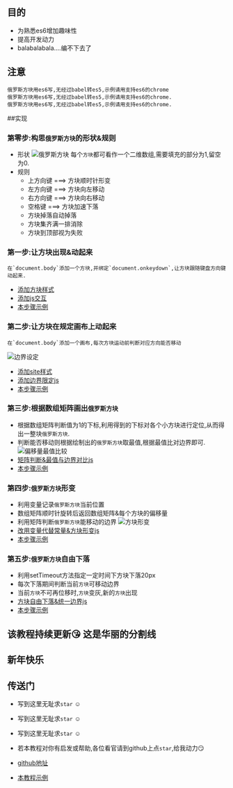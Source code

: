 ## 目的
* 为熟悉es6增加趣味性
* 提高开发动力
* balabalabala....编不下去了

## 注意
    俄罗斯方块用es6写,无经过babel转es5,示例请用支持es6的chrome
    俄罗斯方块用es6写,无经过babel转es5,示例请用支持es6的chrome.
    俄罗斯方块用es6写,无经过babel转es5,示例请用支持es6的chrome.
    
##实现

### 第零步:构思`俄罗斯方块`的形状&规则
* 形状
![俄罗斯方块][1]
每个`方块`都可看作一个二维数组,需要填充的部分为1,留空为0.
* 规则
    * 上方向键 ===> 方块顺时针形变
    * 左方向键 ===> 方块向左移动
    * 右方向键 ===> 方块向右移动
    * 空格键 ===> 方块加速下落
    * 方块掉落自动掉落
    * 方块集齐满一排消除
    * 方块到顶部视为失败
### 第一步:让方块出现&动起来
    在`document.body`添加一个方块,并绑定`document.onkeydown`,让方块跟随键盘方向键动起来.
* [添加方块样式][2]
* [添加js交互][3]
* [本步骤示例][4]
### 第二步:让方块在规定画布上动起来
    在`document.body`添加一个画布,每次方块运动前判断对应方向能否移动
![边界设定][5]
* [添加site样式][6]
* [添加边界限定js][7]
* [本步骤示例][8]

### 第三步:根据数组矩阵画出`俄罗斯方块`
* 根据数组矩阵判断值为1的下标,利用得到的下标对各个小方块进行定位,从而得出一整块`俄罗斯方块`.
* 判断能否移动则根据绘制出的`俄罗斯方块`取最值,根据最值比对边界即可.
![偏移量最值比较][9]
* [矩阵判断&最值与边界对比js][10]
* [本步骤示例][11]

### 第四步:`俄罗斯方块`形变
* 利用变量记录`俄罗斯方块`当前位置
* 数组矩阵顺时针旋转后返回数组矩阵&每个方块的偏移量
* 利用矩阵判断`俄罗斯方块`能移动的边界
![方块形变][12]
* [改用变量代替常量&方块形变js][13]
* [本步骤示例][14]

### 第五步:`俄罗斯方块`自由下落
* 利用setTimeout方法指定一定时间下方块下落20px
* 每次下落期间判断当前`方块`可移动边界
* 当前`方块`不可再位移时,`方块`变灰,新的`方块`出现
* [方块自由下落&统一边界js][15]
* [本步骤示例][16]

该教程持续更新:kissing_heart: 这是华丽的分割线
-----
新年快乐
------
## 传送门
* 写到这里无耻求`star` :relaxed:  
* 写到这里无耻求`star` :relaxed:
* 写到这里无耻求`star` :relaxed:
* 若本教程对你有启发或帮助,各位看官请到github上点`star`,给我动力:smirk:
* [github地址][17]  
* [本教程示例][18]  


  [1]: http://ohumzw01d.bkt.clouddn.com/%E4%BF%84%E7%BD%97%E6%96%AF%E6%96%B9%E5%9D%97.png
  [2]: https://github.com/timmyLan/tetris/blob/master/first-step/index.css
  [3]: https://github.com/timmyLan/tetris/blob/master/first-step/index.js
  [4]: https://timmylan.github.io/tetris/first-step
  [5]: http://ohumzw01d.bkt.clouddn.com/%E8%BE%B9%E7%95%8C%E8%AE%BE%E5%AE%9A.png
  [6]: https://github.com/timmyLan/tetris/tree/master/second-step/index.css
  [7]: https://github.com/timmyLan/tetris/tree/master/second-step/index.js
  [8]: https://timmylan.github.io/tetris/second-step
  [9]: http://ohumzw01d.bkt.clouddn.com/%E5%81%8F%E7%A7%BB%E9%87%8F.png
  [10]: https://github.com/timmyLan/tetris/tree/master/third-step/index.js
  [11]: https://timmylan.github.io/tetris/third-step
  [12]: http://ohumzw01d.bkt.clouddn.com/%E5%BD%A2%E5%8F%98.png
  [13]: https://github.com/timmyLan/tetris/tree/master/fourth-step/index.js
  [14]: https://timmylan.github.io/tetris/fourth-step
  [15]: https://github.com/timmyLan/tetris/tree/master/fifth-step/index.js
  [16]: https://timmylan.github.io/tetris/fifth-step
  [17]: https://github.com/timmyLan/tetris
  [18]: https://timmylan.github.io/tetris/
